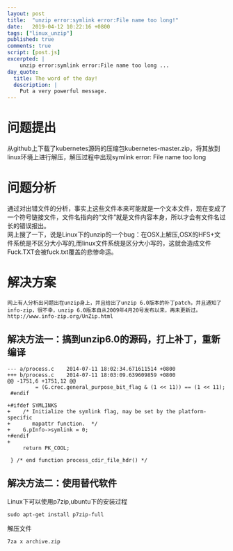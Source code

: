```yaml
---
layout: post
title:  "unzip error:symlink error:File name too long!"
date:   2019-04-12 10:22:16 +0800
tags: ["linux_unzip"]
published: true
comments: true
script: [post.js]
excerpted: |
    unzip error:symlink error:File name too long ...
day_quote:
  title: The word of the day!
  description: |
    Put a very powerful message.
---
```



# 问题提出

从github上下载了kubernetes源码的压缩包kubernetes-master.zip，将其放到linux环境上进行解压，解压过程中出现symlink error: File name too long

# 问题分析

通过对出错文件的分析，事实上这些文件本来可能就是一个文本文件，现在变成了一个符号链接文件，文件名指向的“文件”就是文件内容本身，所以才会有文件名过长的错误报出。  
网上搜了一下，说是Linux下的unzip的一个bug：在OSX上解压,OSX的HFS+文件系统是不区分大小写的,而linux文件系统是区分大小写的，这就会造成文件Fuck.TXT会被fuck.txt覆盖的悲惨命运。

# 解决方案

`网上有人分析出问题出在unzip身上，并且给出了unzip 6.0版本的补丁patch，并且通知了info-zip，很不幸，unzip 6.0版本自从2009年4月20号发布以来，再未更新过。http://www.info-zip.org/UnZip.html`

## 解决方法一：搞到unzip6.0的源码，打上补丁，重新编译

```
--- a/process.c    2014-07-11 18:02:34.671611514 +0800
+++ b/process.c    2014-07-11 18:03:09.639609859 +0800
@@ -1751,6 +1751,12 @@
         = (G.crec.general_purpose_bit_flag & (1 << 11)) == (1 << 11);
 #endif

+#ifdef SYMLINKS 
+    /* Initialize the symlink flag, may be set by the platform-specific 
+       mapattr function.  */ 
+    G.pInfo->symlink = 0; 
+#endif 
+
     return PK_COOL;

 } /* end function process_cdir_file_hdr() */
```

## 解决方法二：使用替代软件

Linux下可以使用p7zip,ubuntu下的安装过程

```
sudo apt-get install p7zip-full
```

解压文件

```
7za x archive.zip
```
